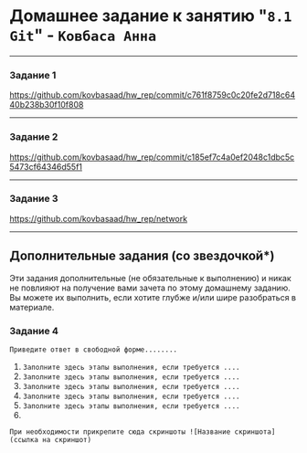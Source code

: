 # Домашнее задание к занятию "`8.1 Git`" - `Ковбаса Анна`

---

### Задание 1

https://github.com/kovbasaad/hw_rep/commit/c761f8759c0c20fe2d718c6440b238b30f10f808

---

### Задание 2

https://github.com/kovbasaad/hw_rep/commit/c185ef7c4a0ef2048c1dbc5c5473cf64346d55f1

---

### Задание 3

https://github.com/kovbasaad/hw_rep/network

---
## Дополнительные задания (со звездочкой*)

Эти задания дополнительные (не обязательные к выполнению) и никак не повлияют на получение вами зачета по этому домашнему заданию. Вы можете их выполнить, если хотите глубже и/или шире разобраться в материале.

### Задание 4

`Приведите ответ в свободной форме........`

1. `Заполните здесь этапы выполнения, если требуется ....`
2. `Заполните здесь этапы выполнения, если требуется ....`
3. `Заполните здесь этапы выполнения, если требуется ....`
4. `Заполните здесь этапы выполнения, если требуется ....`
5. `Заполните здесь этапы выполнения, если требуется ....`
6. 

`При необходимости прикрепитe сюда скриншоты
![Название скриншота](ссылка на скриншот)`
